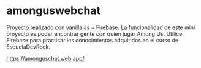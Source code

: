 # amonguswebchat
Proyecto realizado con vanilla Js + Firebase.
La funcionalidad de este mini proyecto es poder encontrar gente con quien jugar Among Us.
Utilice Firebase para practicar los conocimientos adquiridos en el curso de EscuelaDevRock.

https://amonguschat.web.app/
